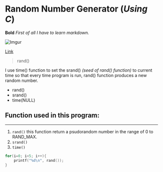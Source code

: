 # Random Number Generator (*Using C*)
**Bold** *First of all I have to learn markdown.*

![Imgur](http://i.imgur.com/7zzSmX8.png)

[Link](http://google.com)

> rand()

I use time() function to set the srand() *(seed of rand() function)*
to current time so that every time program is run, rand() function produces
a new random number.

* rand()
* srand()
* time(NULL)

## Function used in this program:
---------------------------------
1. `rand()` this function return a psudorandom number in the range of 0 to RAND_MAX.
2. `srand()` 
3. `time()`

```c
for(i=0; i<5; i++){
	printf("%d\n", rand());
}
```

